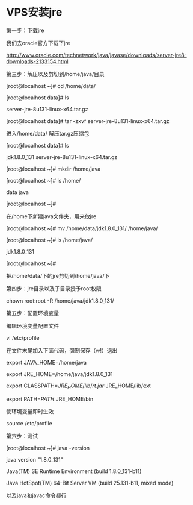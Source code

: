 # VPS安装jre


第一步：下载jre

我们去oracle官方下载下jre 

http://www.oracle.com/technetwork/java/javase/downloads/server-jre8-downloads-2133154.html


第三步：解压以及剪切到/home/java/目录

[root@localhost ~]# cd /home/data/

[root@localhost data]# ls 

server-jre-8u131-linux-x64.tar.gz

[root@localhost data]# tar -zxvf server-jre-8u131-linux-x64.tar.gz 

进入/home/data/ 解压tar.gz压缩包 

[root@localhost data]# ls

jdk1.8.0_131  server-jre-8u131-linux-x64.tar.gz

 

[root@localhost ~]# mkdir /home/java

[root@localhost ~]# ls /home/

data  java

[root@localhost ~]# 

在/home下新建java文件夹，用来放jre

 

[root@localhost ~]# mv /home/data/jdk1.8.0_131/ /home/java/

[root@localhost ~]# ls /home/java/

jdk1.8.0_131

[root@localhost ~]# 

把/home/data/下的jre剪切到/home/java/下

 

第四步：jre目录以及子目录授予root权限

chown root:root -R /home/java/jdk1.8.0_131/

 

第五步：配置环境变量

编辑环境变量配置文件

vi /etc/profile 

在文件末尾加入下面代码，强制保存（w!）退出

export JAVA_HOME=/home/java

export JRE_HOME=/home/java/jdk1.8.0_131

export CLASSPATH=$JRE_HOME/lib/rt.jar:$JRE_HOME/lib/ext

export PATH=$PATH:$JRE_HOME/bin

 

使环境变量即时生效

source /etc/profile

 

第六步：测试

[root@localhost ~]# java -version

java version "1.8.0_131"

Java(TM) SE Runtime Environment (build 1.8.0_131-b11)

Java HotSpot(TM) 64-Bit Server VM (build 25.131-b11, mixed mode)

 

以及java和javac命令都行
